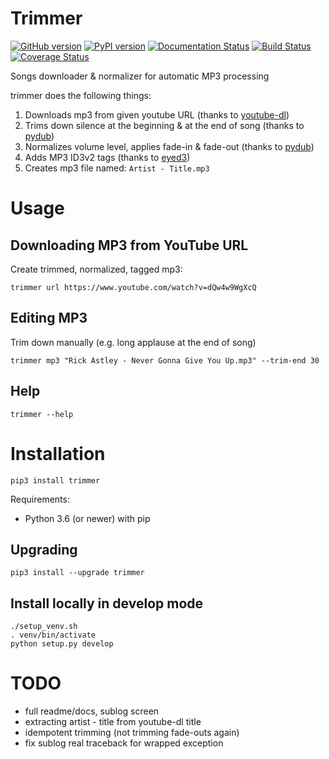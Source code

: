 # Trimmer
[![GitHub version](https://badge.fury.io/gh/igrek51%2Ftrimmer.svg)](https://github.com/igrek51/trimmer)
[![PyPI version](https://badge.fury.io/py/trimmer.svg)](https://pypi.org/project/trimmer)
[![Documentation Status](https://readthedocs.org/projects/trimmer-py/badge/?version=latest)](https://trimmer-py.readthedocs.io/en/latest/?badge=latest)
[![Build Status](https://travis-ci.org/igrek51/trimmer.svg?branch=master)](https://travis-ci.org/igrek51/trimmer)
[![Coverage Status](https://coveralls.io/repos/github/igrek51/trimmer/badge.svg?branch=master)](https://coveralls.io/github/igrek51/trimmer?branch=master)

Songs downloader & normalizer for automatic MP3 processing

trimmer does the following things:
1. Downloads mp3 from given youtube URL (thanks to [youtube-dl](https://github.com/ytdl-org/youtube-dl))
2. Trims down silence at the beginning & at the end of song (thanks to [pydub](https://github.com/jiaaro/pydub))
3. Normalizes volume level, applies fade-in & fade-out (thanks to [pydub](https://github.com/jiaaro/pydub))
4. Adds MP3 ID3v2 tags (thanks to [eyed3](https://github.com/nicfit/eyeD3))
5. Creates mp3 file named: `Artist - Title.mp3`

# Usage
## Downloading MP3 from YouTube URL
Create trimmed, normalized, tagged mp3:
```shell
trimmer url https://www.youtube.com/watch?v=dQw4w9WgXcQ
```

## Editing MP3
Trim down manually (e.g. long applause at the end of song)
```shell
trimmer mp3 "Rick Astley - Never Gonna Give You Up.mp3" --trim-end 30
```

## Help
```shell
trimmer --help
```

# Installation
```shell
pip3 install trimmer
```

Requirements:
* Python 3.6 (or newer) with pip

## Upgrading
```
pip3 install --upgrade trimmer
```

## Install locally in develop mode
```shell
./setup_venv.sh
. venv/bin/activate
python setup.py develop
```

# TODO
- full readme/docs, sublog screen
- extracting artist - title from youtube-dl title
- idempotent trimming (not trimming fade-outs again)
- fix sublog real traceback for wrapped exception
